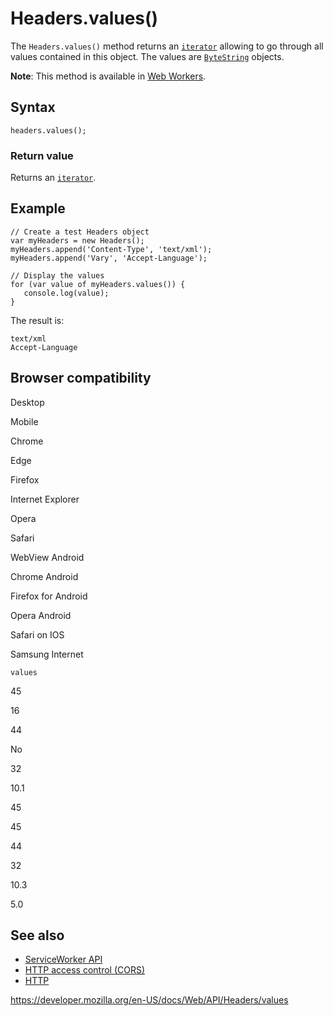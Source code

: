 # Headers.values()

The `Headers.values()` method returns an [`iterator`](https://developer.mozilla.org/en-US/docs/Web/JavaScript/Reference/Iteration_protocols) allowing to go through all values contained in this object. The values are [`ByteString`](../bytestring) objects.

**Note**: This method is available in [Web Workers](../web_workers_api).

## Syntax

    headers.values();

### Return value

Returns an [`iterator`](https://developer.mozilla.org/en-US/docs/Web/JavaScript/Reference/Iteration_protocols).

## Example

    // Create a test Headers object
    var myHeaders = new Headers();
    myHeaders.append('Content-Type', 'text/xml');
    myHeaders.append('Vary', 'Accept-Language');

    // Display the values
    for (var value of myHeaders.values()) {
       console.log(value);
    }

The result is:

    text/xml
    Accept-Language

## Browser compatibility

Desktop

Mobile

Chrome

Edge

Firefox

Internet Explorer

Opera

Safari

WebView Android

Chrome Android

Firefox for Android

Opera Android

Safari on IOS

Samsung Internet

`values`

45

16

44

No

32

10.1

45

45

44

32

10.3

5.0

## See also

- [ServiceWorker API](../service_worker_api)
- [HTTP access control (CORS)](https://developer.mozilla.org/en-US/docs/Web/HTTP/CORS)
- [HTTP](https://developer.mozilla.org/en-US/docs/Web/HTTP)

<a href="https://developer.mozilla.org/en-US/docs/Web/API/Headers/values" class="_attribution-link">https://developer.mozilla.org/en-US/docs/Web/API/Headers/values</a>
